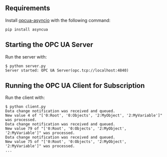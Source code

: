 ## Requirements

Install [opcua-asyncio](https://github.com/FreeOpcUa/opcua-asyncio) with the following command:

```shell
pip install asyncua
```

## Starting the OPC UA Server

Run the server with:

```shell
$ python server.py
Server started: OPC UA Server(opc.tcp://localhost:4840)
```

## Running the OPC UA Client for Subscription

Run the client with:

```shell
$ python client.py
Data change notification was received and queued.
New value 4 of "['0:Root', '0:Objects', '2:MyObject', '2:MyVariable']" was processed.
Data change notification was received and queued.
New value 79 of "['0:Root', '0:Objects', '2:MyObject', '2:MyVariable']" was processed.
Data change notification was received and queued.
New value 75 of "['0:Root', '0:Objects', '2:MyObject', '2:MyVariable']" was processed.
...
```
